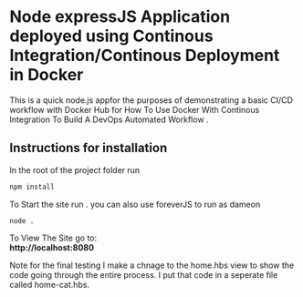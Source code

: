 # Node expressJS Application deployed using Continous Integration/Continous Deployment in Docker

This is a quick  node.js appfor the purposes of demonstrating a basic CI/CD workflow with Docker Hub for How To Use Docker With Continous Integration To Build A DevOps Automated Workflow .

## Instructions for installation

In the root of the project folder run 
```javascript
npm install
```
To Start the site run . you can also use foreverJS to run as dameon
```
node . 
```
To View The Site go to:  
**http://localhost:8080**

Note for the final testing I make a chnage to the home.hbs view to show the code going through the entire process. I put that code in a seperate file called home-cat.hbs.
